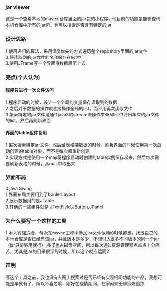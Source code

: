 ### jar viewer
这是一个查看本地的maven 仓库里面的jar包的小程序，他目前的功能是能够查询本机仓库中所有的jar包，也可以搜索是否含有特定的jar
### 设计思路
1.使用递归的算法，采用深度优先的方式遍历整个repository里面的jar文件  
2.将读取到的jar文件的名称保存在list中  
3.使用JFrame写一个界面将数据展示上去
### 亮点(个人认为)
#### 程序只进行一次文件访问
1.程序启动的时候，设计一个全局的变量保存读取到的数据  
2.之后对于数据的操作就直接操作全局的list，而不用再次读取文件  
3.搜索特定的jar文件是通过java8的stream流操作来全局list过滤出相应的jar文件的list，然后再刷新界面  
#### 界面的table组件复用
1.每次搜索特定jar文件，然后给表格喂数据的时候，刷新界面的时候使用第一次启动创建的table对象，而不是每次都重新创建  
2.实现方式是使用一个map将程序启动时创建的table实例保存起来，然后每次需要刷新表格的时候，从map中取出来
### 界面布局
0.java Swing  
1.界面布局主要用到了borderLayout  
2.展示数据用的是JTable  
3.其他的一些组件就是 JTextField,JButton,JPanel  
### 为什么要写一个这样的工具
1.本人有强迫症，每次在maven工程中添加jar文件依赖的时候都想，找找自己的本地仓库是否已经有该jar，并且版本是多少，不想引入很多不同版本的同一个jar（jar只要够用就行）,多了也占磁盘空间，所以每次通过资源管理器点点点十分痛苦，尤其是jar的目录很深的时候，所以这个就应运而2
### 声明
写这个工具之前，我也没有去网上搜索过是否已经有实现相同功能的产品，我想可能是早就有了，所以不喜勿喷，刚好在疫情期间，在家闲来无聊锻炼锻炼

